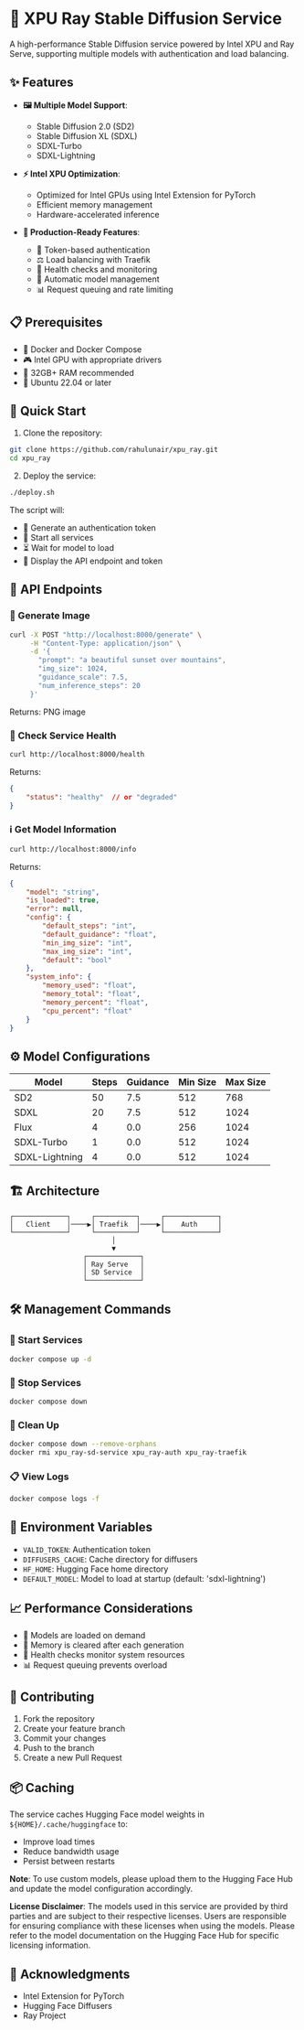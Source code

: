 # 🎨 XPU Ray Stable Diffusion Service

A high-performance Stable Diffusion service powered by Intel XPU and Ray Serve, supporting multiple models with authentication and load balancing.

## ✨ Features

- **🖼️ Multiple Model Support**:
  - Stable Diffusion 2.0 (SD2)
  - Stable Diffusion XL (SDXL)
  - SDXL-Turbo
  - SDXL-Lightning

- **⚡ Intel XPU Optimization**:
  - Optimized for Intel GPUs using Intel Extension for PyTorch
  - Efficient memory management
  - Hardware-accelerated inference

- **🚀 Production-Ready Features**:
  - 🔐 Token-based authentication
  - ⚖️ Load balancing with Traefik
  - 🏥 Health checks and monitoring
  - 🤖 Automatic model management
  - 📊 Request queuing and rate limiting

## 📋 Prerequisites

- 🐳 Docker and Docker Compose
- 🎮 Intel GPU with appropriate drivers
- 💾 32GB+ RAM recommended
- 🐧 Ubuntu 22.04 or later

## 🚀 Quick Start

1. Clone the repository:
```bash
git clone https://github.com/rahulunair/xpu_ray.git
cd xpu_ray
```

2. Deploy the service:
```bash
./deploy.sh
```

The script will:
- 🔑 Generate an authentication token
- 🚀 Start all services
- ⏳ Wait for model to load
- 📝 Display the API endpoint and token

## 🔌 API Endpoints

### 🎨 Generate Image
```bash
curl -X POST "http://localhost:8000/generate" \
     -H "Content-Type: application/json" \
     -d '{
       "prompt": "a beautiful sunset over mountains",
       "img_size": 1024,
       "guidance_scale": 7.5,
       "num_inference_steps": 20
     }'
```
Returns: PNG image

### 💓 Check Service Health
```bash
curl http://localhost:8000/health
```
Returns:
```json
{
    "status": "healthy"  // or "degraded"
}
```

### ℹ️ Get Model Information
```bash
curl http://localhost:8000/info
```
Returns:
```json
{
    "model": "string",
    "is_loaded": true,
    "error": null,
    "config": {
        "default_steps": "int",
        "default_guidance": "float",
        "min_img_size": "int",
        "max_img_size": "int",
        "default": "bool"
    },
    "system_info": {
        "memory_used": "float",
        "memory_total": "float",
        "memory_percent": "float",
        "cpu_percent": "float"
    }
}
```

## ⚙️ Model Configurations

| Model          | Steps | Guidance | Min Size | Max Size |
|----------------|-------|----------|----------|----------|
| SD2            | 50    | 7.5      | 512      | 768      |
| SDXL           | 20    | 7.5      | 512      | 1024     |
| Flux           | 4     | 0.0      | 256      | 1024     |
| SDXL-Turbo     | 1     | 0.0      | 512      | 1024     |
| SDXL-Lightning | 4     | 0.0      | 512      | 1024     |

## 🏗️ Architecture

```
┌─────────────┐     ┌──────────┐     ┌─────────────┐
│   Client    │────▶│ Traefik  │────▶│    Auth     │
└─────────────┘     └──────────┘     └─────────────┘
                         │
                         ▼
                  ┌─────────────┐
                  │ Ray Serve   │
                  │ SD Service  │
                  └─────────────┘
```

## 🛠️ Management Commands

### 🚀 Start Services
```bash
docker compose up -d
```

### 🛑 Stop Services
```bash
docker compose down
```

### 🧹 Clean Up
```bash
docker compose down --remove-orphans
docker rmi xpu_ray-sd-service xpu_ray-auth xpu_ray-traefik
```

### 📋 View Logs
```bash
docker compose logs -f
```

## 🔧 Environment Variables

- `VALID_TOKEN`: Authentication token
- `DIFFUSERS_CACHE`: Cache directory for diffusers
- `HF_HOME`: Hugging Face home directory
- `DEFAULT_MODEL`: Model to load at startup (default: 'sdxl-lightning')

## 📈 Performance Considerations

- 🔄 Models are loaded on demand
- 🧹 Memory is cleared after each generation
- 💓 Health checks monitor system resources
- 📊 Request queuing prevents overload

## 🤝 Contributing

1. Fork the repository
2. Create your feature branch
3. Commit your changes
4. Push to the branch
5. Create a new Pull Request

## 📦 Caching

The service caches Hugging Face model weights in `${HOME}/.cache/huggingface` to:
- Improve load times
- Reduce bandwidth usage
- Persist between restarts

**Note**: To use custom models, please upload them to the Hugging Face Hub and update the model configuration accordingly.

**License Disclaimer**: The models used in this service are provided by third parties and are subject to their respective licenses. Users are responsible for ensuring compliance with these licenses when using the models. Please refer to the model documentation on the Hugging Face Hub for specific licensing information.

## 🙏 Acknowledgments

- Intel Extension for PyTorch
- Hugging Face Diffusers
- Ray Project


